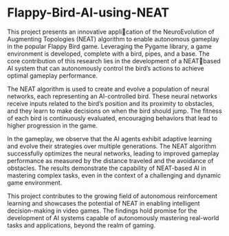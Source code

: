# Flappy-Bird-AI-using-NEAT

 This project presents an innovative application of the NeuroEvolution of Augmenting Topologies (NEAT) algorithm to enable autonomous gameplay in the popular Flappy Bird game. Leveraging the Pygame library, a game environment is developed, complete with a bird, pipes, and a base. The core contribution of this research lies in the development of a NEATbased AI system that can autonomously control the bird’s actions to achieve optimal gameplay performance.

The NEAT algorithm is used to create and evolve a population of neural networks, each representing an AI-controlled bird. These neural networks receive inputs related to the bird’s position and its proximity to obstacles, and they learn to make decisions on when the bird should jump. The fitness of each bird is continuously evaluated, encouraging behaviors that lead to higher progression in the game.

In the gameplay, we observe that the AI agents exhibit adaptive learning and evolve their strategies over multiple generations. The NEAT algorithm successfully optimizes the neural networks, leading to improved gameplay performance as measured by the distance traveled and the avoidance of obstacles. The results demonstrate the capability of NEAT-based AI in mastering complex tasks, even in the context of a challenging and dynamic game environment.

This project contributes to the growing field of autonomous reinforcement learning and showcases the potential of NEAT in enabling intelligent decision-making in video games. The findings hold promise for the development of AI systems capable of autonomously mastering real-world tasks and applications, beyond the realm of gaming.
